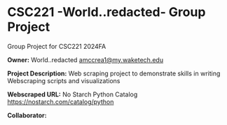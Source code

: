 # CSC221 -World..redacted- Group Project
Group Project for CSC221 2024FA

__Owner:__ World..redacted <amccrea1@my.waketech.edu>

__Project Description:__ Web scraping project to demonstrate skills in writing Webscraping scripts and visualizations

__Webscraped URL:__ No Starch Python Catalog https://nostarch.com/catalog/python

__Collaborator:__